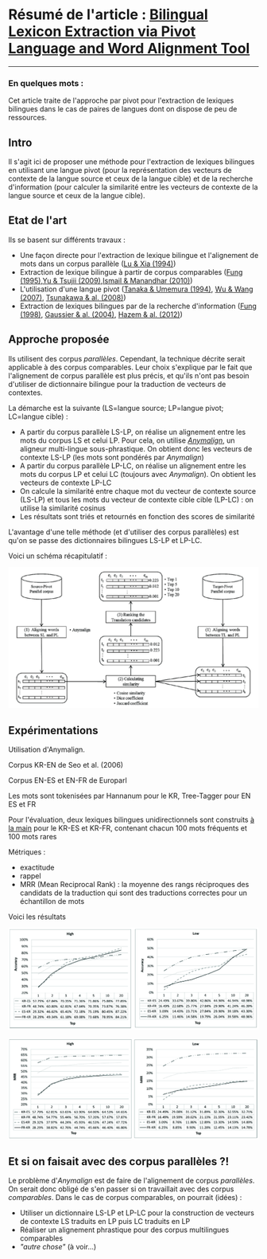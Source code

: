 # Résumé de l'article : [Bilingual Lexicon Extraction via Pivot Language and Word Alignment Tool](http://www.aclweb.org/anthology/W13-2502)
---------

### En quelques mots : 
Cet article traite de l'approche par pivot pour l'extraction de lexiques bilingues dans le cas de paires de langues dont on dispose de peu de ressources.


## Intro
Il s'agit ici de proposer une méthode pour l'extraction de lexiques bilingues en utilisant une langue pivot (pour la représentation des vecteurs de contexte de la langue source et ceux de la langue cible) et de la recherche d'information (pour calculer la similarité entre les vecteurs de contexte de la langue source et ceux de la langue cible). 





## Etat de l'art
Ils se basent sur différents travaux :
* Une façon directe pour l'extraction de lexique bilingue et l'alignement de mots dans un corpus parallèle ([Lu & Xia (1994)](http://info.cse.ust.hk/~dekai/library/WU_Dekai/amta94.Wu_Xia.ps))
* Extraction de lexique bilingue à partir de corpus comparables ([Fung (1995)](http://academiccommons.columbia.edu/download/fedora_content/download/ac:159888/CONTENT/fung_95a.pdf),[Yu & Tsujii (2009)](http://www.mt-archive.info/MTS-2009-Yu.pdf),[Ismail & Manandhar (2010)](http://www.aclweb.org/anthology/C/C10/C10-2055.pdf))
* L'utilisation d'une langue pivot ([Tanaka & Umemura (1994)](http://dl.acm.org/citation.cfm?id=991937), [Wu & Wang (2007)](http://link.springer.com/article/10.1007/s10590-008-9041-6#page-1), [Tsunakawa & al. (2008)](http://www.mt-archive.info/LREC-2008-Tsunakawa.pdf))
* Extraction de lexiques bilingues par de la recherche d'information ([Fung (1998)](http://link.springer.com/chapter/10.1007/3-540-49478-2_1#page-2), [Gaussier & al. (2004)](http://dl.acm.org/citation.cfm?id=1219022), [Hazem & al. (2012)](http://lrec.elra.info/proceedings/lrec2012/pdf/784_Paper.pdf))




## Approche proposée

Ils utilisent des corpus *parallèles*. Cependant, la technique décrite serait applicable à des corpus comparables. Leur choix s'explique par le fait que l'alignement de corpus parallèle est plus précis, et qu'ils n'ont pas besoin d'utiliser de dictionnaire bilingue pour la traduction de vecteurs de contextes.

La démarche est la suivante (LS=langue source; LP=langue pivot; LC=langue cible) :
* A partir du corpus parallèle LS-LP, on réalise un alignement entre les mots du corpus LS et celui LP. Pour cela, on utilise [_Anymalign_](http://anymalign.limsi.fr/), un aligneur multi-lingue sous-phrastique. On obtient donc les vecteurs de contexte LS-LP (les mots sont pondérés par _Anymalign_)
* A partir du corpus parallèle LP-LC, on réalise un alignement entre les mots du corpus LP et celui LC (toujours avec _Anymalign_). On obtient les vecteurs de contexte LP-LC
* On calcule la similarité entre chaque mot du vecteur de contexte source (LS-LP) et tous les mots du vecteur de contexte cible cible (LP-LC) : on utilise la similarité cosinus
* Les résultats sont triés et retournés en fonction des scores de similarité

L'avantage d'une telle méthode (et d'utiliser des corpus parallèles) est qu'on se passe des dictionnaires bilingues LS-LP et LP-LC.

Voici un schéma récapitulatif :

![alt text][fig1]



## Expérimentations

Utilisation d'Anymalign.

Corpus KR-EN de Seo et al. (2006)

Corpus EN-ES et EN-FR de Europarl

Les mots sont tokenisées par Hannanum pour le KR, Tree-Tagger pour EN ES et FR

Pour l'évaluation, deux lexiques bilingues unidirectionnels sont construits [à la main](http://dic.anver.com) pour le KR-ES et KR-FR, contenant chacun 100 mots fréquents et 100 mots rares

Métriques :
* exactitude
* rappel
* MRR (Mean Reciprocal Rank) : la moyenne des rangs réciproques des candidats de la traduction qui sont des traductions correctes pour un échantillon de mots

Voici les résultats

![alt text][fig2]

![alt text][fig3]





## Et si on faisait avec des corpus parallèles ?!

Le problème d'_Anymalign_ est de faire de l'alignement de corpus *parallèles*. On serait donc obligé de s'en passer si on travaillait avec des corpus *comparables*. Dans le cas de corpus comparables, on pourrait (idées) :
* Utiliser un dictionnaire LS-LP et LP-LC pour la construction de vecteurs de contexte LS traduits en LP puis LC traduits en LP
* Réaliser un alignement phrastique pour des corpus multilingues comparables
* _"autre chose"_ (à voir...)





[fig1]: https://github.com/allinard/Multi-alignement-en-corpus-comparables/blob/master/Articles/images/KwonSeoKim13Fig1.png "Structure générale de la méthode proposée"
[fig2]: https://github.com/allinard/Multi-alignement-en-corpus-comparables/blob/master/Articles/images/KwonSeoKim13Fig2.png "Exactitude de la méthode proposée"
[fig3]: https://github.com/allinard/Multi-alignement-en-corpus-comparables/blob/master/Articles/images/KwonSeoKim13Fig3.png "MRR de la méthode proposée"
